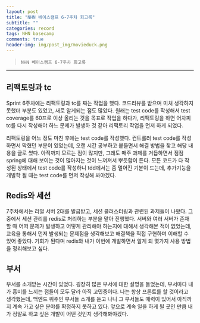 ```yaml
---  
layout: post  
title: "NHN 베이스캠프 6-7주차 회고록"  
subtitle: ""  
categories: record 
tags: NHN basecamp  
comments: true  
header-img: img/post_img/movieduck.png
---  
```

  
> `NHN 베이스캠프 6-7주차 회고록`  

---

## 리팩토링과 tc

Sprint 6주차에는 리팩토링과 tc를 짜는 작업을 했다. 코드리뷰를 받으며 미처 생각하지 못했더 부분도 있었고, 새로 알게되는 점도 많았다.
원래는 test code를 작성해서 test coverage를 60프로 이상 올리는 것을 목표로 작업을 하다가, 리팩토링을 하면 어차피 tc를 다시
작성해야 하느 문제가 발생하 것 같아 리팩토리 작업을 먼저 하게 되었다. 

리팩토링을 어느 정도 마친 후에는 test code를 작성했다. 컨트롤러 test code를 작성하면서 막혔던 부분이 있었는데, 오랜 시간 공부하고
붙들면서 해결 방법을 찾고 해당 내용을 글로 썼다. 아직까지 모르는 점이 많지만, 그래도 매주 과제를 거듭하면서 점점
spring에 대해 보이는 것이 많아지는 것이 느껴져서 뿌듯함이 든다. 모든 코드가 다 작성된 상태에서 test code를 작성하니 tdd에서는 좀
멀어진 기분이 드는데, 추가기능을 개발학 될 때는 test code를 먼저 작성해 봐야겠다.

## Redis와 세션

7주차에서는 리얼 서버 2대를 발급받고, 세션 클러스터링과 관련된 과제들이 나왔다. 그 중에서 세션 관리를 redis로 처리하는 부분을 맡아 진행했다.
서버와 여러 서버가 존재할 때 어떠 문제가 발생하고 어떻게 관리해야 하는지에 대해서 생각해본 적이 없었는데, 교육을 통해서 먼저 발생되는 문제점을
생각해보고 해결책을 직접 구현하며 이해할 수 있어 좋았다. 기회가 된다며 redis와 내가 이번에 개발하면서 알게 되 몇가지 사용 방법을 정리해보고 싶다.

## 부서 

부서를 소개받는 시간이 있었다. 굉장히 많은 부서에 대한 설명을 들었는데, 부서마다 내가 흥미를 느끼는 점들이 모두 달라 아직 고민중이다.
나는 항상 프론트를 할 것이라고 생각했는데, 백엔드 위주인 부서들 소개를 듣고 나니 그 부서들도 매력이 있어서 아직까지 계속 가고 싶은
분야를 확정하지 못하고 있다. 앞으로 계속 일을 하게 될 곳인 만큼 내가 정말로 하고 싶은 개발이 어떤 것인지 생각해봐야겠다.
 
 
